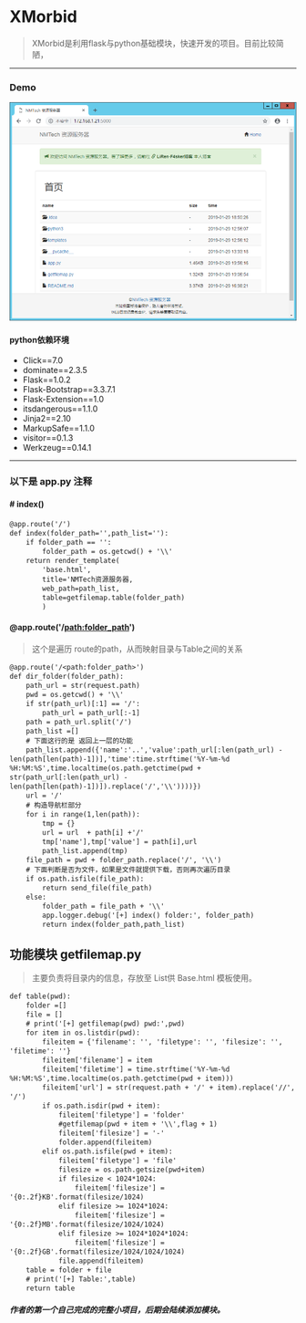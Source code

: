 # XMorbid
> XMorbid是利用flask与python基础模块，快速开发的项目。目前比较简陋，
---
### Demo
![image](images\1.png)
#### python依赖环境
- Click==7.0
- dominate==2.3.5
- Flask==1.0.2
- Flask-Bootstrap==3.3.7.1
- Flask-Extension==1.0
- itsdangerous==1.1.0
- Jinja2==2.10
- MarkupSafe==1.1.0
- visitor==0.1.3
- Werkzeug==0.14.1

---


### 以下是 app.py 注释

#### # index()
```
@app.route('/')
def index(folder_path='',path_list=''):
    if folder_path == '':
        folder_path = os.getcwd() + '\\'
    return render_template(
        'base.html',
        title='NMTech资源服务器,
        web_path=path_list,
        table=getfilemap.table(folder_path)
        )
```
#### @app.route('/<path:folder_path>')
> 这个是遍历 route的path，从而映射目录与Table之间的关系

```
@app.route('/<path:folder_path>')
def dir_folder(folder_path):
    path_url = str(request.path)
    pwd = os.getcwd() + '\\'
    if str(path_url)[:1] == '/':
        path_url = path_url[:-1]
    path = path_url.split('/')
    path_list =[]
    # 下面这行的是 返回上一层的功能
    path_list.append({'name':'..','value':path_url[:len(path_url) - len(path[len(path)-1])],'time':time.strftime('%Y-%m-%d %H:%M:%S',time.localtime(os.path.getctime(pwd + str(path_url[:len(path_url) - len(path[len(path)-1])]).replace('/','\\'))))})
    url = '/'
    # 构造导航栏部分
    for i in range(1,len(path)):
        tmp = {}
        url = url  + path[i] +'/'
        tmp['name'],tmp['value'] = path[i],url
        path_list.append(tmp)
    file_path = pwd + folder_path.replace('/', '\\')
    # 下面判断是否为文件，如果是文件就提供下载，否则再次遍历目录
    if os.path.isfile(file_path):
        return send_file(file_path)
    else:
        folder_path = file_path + '\\'
        app.logger.debug('[+] index() folder:', folder_path)
        return index(folder_path,path_list)
```
## 功能模块 getfilemap.py 
> 主要负责将目录内的信息，存放至 List供 Base.html 模板使用。


```
def table(pwd):
    folder =[]
    file = []
    # print('[+] getfilemap(pwd) pwd:',pwd)
    for item in os.listdir(pwd):
        fileitem = {'filename': '', 'filetype': '', 'filesize': '', 'filetime': ''}
        fileitem['filename'] = item
        fileitem['filetime'] = time.strftime('%Y-%m-%d %H:%M:%S',time.localtime(os.path.getctime(pwd + item)))
        fileitem['url'] = str(request.path + '/' + item).replace('//', '/')
        if os.path.isdir(pwd + item):
            fileitem['filetype'] = 'folder'
            #getfilemap(pwd + item + '\\',flag + 1)
            fileitem['filesize'] = '-'
            folder.append(fileitem)
        elif os.path.isfile(pwd + item):
            fileitem['filetype'] = 'file'
            filesize = os.path.getsize(pwd+item)
            if filesize < 1024*1024:
                fileitem['filesize'] = '{0:.2f}KB'.format(filesize/1024)
            elif filesize >= 1024*1024:
                fileitem['filesize'] = '{0:.2f}MB'.format(filesize/1024/1024)
            elif filesize >= 1024*1024*1024:
                fileitem['filesize'] = '{0:.2f}GB'.format(filesize/1024/1024/1024)
            file.append(fileitem)
    table = folder + file
    # print('[+] Table:',table)
    return table
```
##### 作者的第一个自己完成的完整小项目，后期会陆续添加模块。